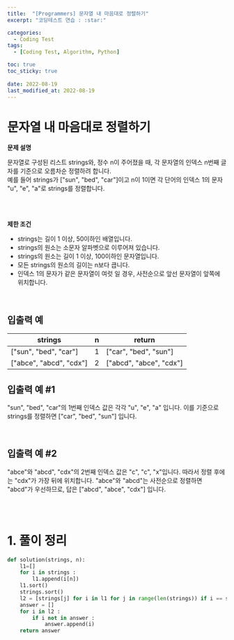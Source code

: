```yaml
---
title:  "[Programmers] 문자열 내 마음대로 정렬하기"
excerpt: "코딩테스트 연습 : :star:"

categories:
  - Coding Test
tags:
  - [Coding Test, Algorithm, Python]

toc: true
toc_sticky: true
 
date: 2022-08-19
last_modified_at: 2022-08-19
---
```



# 문자열 내 마음대로 정렬하기

**문제 설명**

문자열로 구성된 리스트 strings와, 정수 n이 주어졌을 때, 각 문자열의 인덱스 n번째 글자를 기준으로 오름차순 정렬하려 합니다. <br>
예를 들어 strings가 ["sun", "bed", "car"]이고 n이 1이면 각 단어의 인덱스 1의 문자 "u", "e", "a"로 strings를 정렬합니다.

<br>


<br>



**제한 조건**

- strings는 길이 1 이상, 50이하인 배열입니다.
- strings의 원소는 소문자 알파벳으로 이루어져 있습니다.
- strings의 원소는 길이 1 이상, 100이하인 문자열입니다.
- 모든 strings의 원소의 길이는 n보다 큽니다.
- 인덱스 1의 문자가 같은 문자열이 여럿 일 경우, 사전순으로 앞선 문자열이 앞쪽에 위치합니다.

<br>

## 입출력 예

|strings	|n|	return|
|---|---|---|
|["sun", "bed", "car"]	|1|	["car", "bed", "sun"]|
|["abce", "abcd", "cdx"]	|2|	["abcd", "abce", "cdx"]|


## 입출력 예 #1
"sun", "bed", "car"의 1번째 인덱스 값은 각각 "u", "e", "a" 입니다. 이를 기준으로 strings를 정렬하면 ["car", "bed", "sun"] 입니다.

<br>

## 입출력 예 #2
"abce"와 "abcd", "cdx"의 2번째 인덱스 값은 "c", "c", "x"입니다. 따라서 정렬 후에는 "cdx"가 가장 뒤에 위치합니다. "abce"와 "abcd"는 사전순으로 정렬하면 "abcd"가 우선하므로, 답은 ["abcd", "abce", "cdx"] 입니다.

<br>
<br>

# 1. 풀이 정리


```python
def solution(strings, n):
    l1=[]
    for i in strings :
        l1.append(i[n])
    l1.sort()
    strings.sort()
    l2 = [strings[j] for i in l1 for j in range(len(strings)) if i == strings[j][n]]
    answer = []
    for i in l2 : 
        if i not in answer :
            answer.append(i)
    return answer
```


<br>
